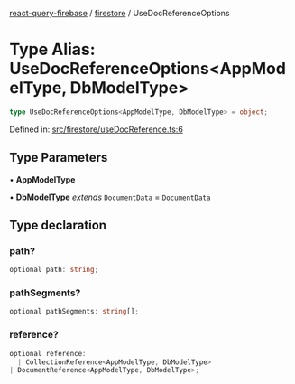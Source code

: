 [react-query-firebase](../../modules.md) / [firestore](../index.md) / UseDocReferenceOptions

# Type Alias: UseDocReferenceOptions\<AppModelType, DbModelType\>

```ts
type UseDocReferenceOptions<AppModelType, DbModelType> = object;
```

Defined in: [src/firestore/useDocReference.ts:6](https://github.com/vpishuk/react-query-firebase/blob/2814a7f726829eb67b40b71ca1e3d6c86fc8bb8b/src/firestore/useDocReference.ts#L6)

## Type Parameters

• **AppModelType**

• **DbModelType** *extends* `DocumentData` = `DocumentData`

## Type declaration

### path?

```ts
optional path: string;
```

### pathSegments?

```ts
optional pathSegments: string[];
```

### reference?

```ts
optional reference: 
  | CollectionReference<AppModelType, DbModelType>
| DocumentReference<AppModelType, DbModelType>;
```
